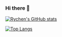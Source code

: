 ### Hi there 👋

[![Rychen's GitHub stats](https://github-readme-stats.vercel.app/api?username=wong-yichen&show_icons=true)](https://github.com/wong-yichen/github-readme-stats)


[![Top Langs](https://github-readme-stats.vercel.app/api/top-langs/?username=wong-yichen&layout=compact)](https://github.com/wong-yichen/github-readme-stats)



<!--
**wong-yichen/wong-yichen** is a ✨ _special_ ✨ repository because its `README.md` (this file) appears on your GitHub profile.

Here are some ideas to get you started:

- 🔭 I’m currently working on ...
- 🌱 I’m currently learning ...
- 👯 I’m looking to collaborate on ...
- 🤔 I’m looking for help with ...
- 💬 Ask me about ...
- 📫 How to reach me: ...
- 😄 Pronouns: ...
- ⚡ Fun fact: ...
-->
